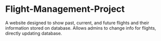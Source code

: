 # Flight-Management-Project
A website designed to show past, current, and future flights and their information stored on database. Allows admins to change info for flights, directly updating database.
